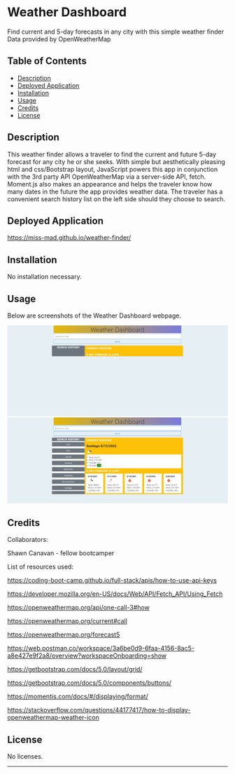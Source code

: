 # Weather Dashboard
Find current and 5-day forecasts in any city with this simple weather finder
Data provided by OpenWeatherMap

## Table of Contents

- [Description](#description)
- [Deployed Application](#deployed-application)
- [Installation](#installation)
- [Usage](#usage)
- [Credits](#credits)
- [License](#license)

## Description

This weather finder allows a traveler to find the current and future 5-day forecast for any city he or she seeks. With simple but aesthetically pleasing html and css/Bootstrap layout, JavaScript powers this app in conjunction with the 3rd party API OpenWeatherMap via a server-side API, fetch. Moment.js also makes an appearance and helps the traveler know how many dates in the future the app provides weather data. The traveler has a convenient search history list on the left side should they choose to search.

## Deployed Application

https://miss-mad.github.io/weather-finder/

## Installation

No installation necessary.

## Usage

Below are screenshots of the Weather Dashboard webpage.

![Weather Dashboard screenshot 1](./assets/images/weather_dashboard_1.JPG)
![Weather Dashboard screenshot 2](./assets/images/weather_dashboard_2.JPG)

## Credits

Collaborators:

Shawn Canavan - fellow bootcamper

List of resources used:

https://coding-boot-camp.github.io/full-stack/apis/how-to-use-api-keys

https://developer.mozilla.org/en-US/docs/Web/API/Fetch_API/Using_Fetch

https://openweathermap.org/api/one-call-3#how

https://openweathermap.org/current#call

https://openweathermap.org/forecast5

https://web.postman.co/workspace/3a6be0d9-6faa-4156-8ac5-a8e427e9f2a8/overview?workspaceOnboarding=show

https://getbootstrap.com/docs/5.0/layout/grid/

https://getbootstrap.com/docs/5.0/components/buttons/

https://momentjs.com/docs/#/displaying/format/

https://stackoverflow.com/questions/44177417/how-to-display-openweathermap-weather-icon

## License

No licenses.

---